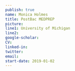 ```yaml
---
publish: true
name: Monica Holmes
title: PostBac MEDPREP
picture: 
line1: University of Michigan
line2:
google-scholar: 
CV:
linked-in: 
twitter:
email: 
start-date: 2019-01-02
---
```

